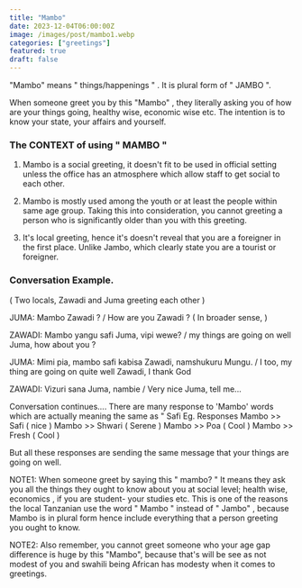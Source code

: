 ```yaml
---
title: "Mambo"
date: 2023-12-04T06:00:00Z
image: /images/post/mambo1.webp
categories: ["greetings"]
featured: true
draft: false
---
```


"Mambo" means " things/happenings " . It is plural form of " JAMBO ".

When someone greet you by this "Mambo" , they literally asking you of how are your things going, healthy wise, economic wise etc. The intention is to know your state, your affairs and yourself. 

### The CONTEXT of using " MAMBO "

1. Mambo is a social greeting, it doesn't fit to be used in official setting unless the office has an atmosphere which allow staff to get social to each other.

2. Mambo is mostly used among the youth or at least the people within same age group. Taking this into consideration, you cannot greeting a person who is significantly older than you with this greeting.

3. It's local greeting, hence it's doesn't reveal that you are a foreigner in the first place. Unlike Jambo, which clearly state you are a tourist or foreigner.

### Conversation Example.
 ( Two locals, Zawadi and Juma greeting each other )

JUMA: Mambo Zawadi ?
/
How are you Zawadi ? ( In broader sense, )

ZAWADI: Mambo yangu safi Juma, vipi wewe?
/ my things are going on well Juma, how about you ?

JUMA: Mimi pia, mambo safi kabisa Zawadi, namshukuru Mungu.
/
I too, my thing are going on quite well Zawadi, I thank God

ZAWADI: Vizuri sana Juma, nambie
/
Very nice Juma, tell me...

Conversation continues....
There are many response to 'Mambo' words which are actually meaning the same as " Safi 
Eg.
                     Responses
Mambo >> Safi ( nice )
Mambo >> Shwari ( Serene )
Mambo >> Poa ( Cool )
Mambo >> Fresh ( Cool )

But all these responses are sending the same message that your things are going on well.

NOTE1: When someone greet by saying this " mambo? " It means they ask you all the things they ought to know about you at social level; health wise, economics , if you are student- your studies etc. This is one of the reasons the local Tanzanian use the word " Mambo " instead of " Jambo" , because Mambo is in plural form hence include everything that a person greeting you ought to know.

NOTE2: Also remember, you cannot greet someone who your age gap difference is huge by this "Mambo", because that's will be see as not modest of you and swahili being African has modesty when it comes to greetings.

